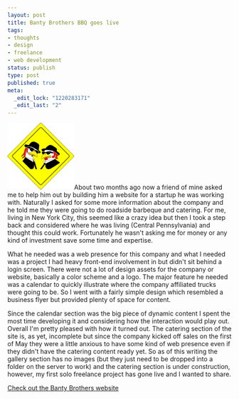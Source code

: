 ```yaml
--- 
layout: post
title: Banty Brothers BBQ goes live
tags: 
- thoughts
- design
- freelance
- web development
status: publish
type: post
published: true
meta: 
  _edit_lock: "1220283171"
  _edit_last: "2"
---
```

<a href="http://www.bantybrothers.com" title="Banty Brothers BBQ"><img src="/assets/img/blog/roadsign.gif" alt="Blues Brothers? No. Banty Brothers." title="Banty Brothers BBQ Roadsign" width="150" height="150" class="alignleft size-medium wp-image-23" /></a>About two months ago now a friend of mine asked me to help him out by building him a website for a startup he was working with. Naturally I asked for some more information about the company and he told me they were going to do roadside barbeque and catering. For me, living in New York City, this seemed like a crazy idea but then I took a step back and considered where he was living (Central Pennsylvania) and thought this could work. Fortunately he wasn't asking me for money or any kind of investment save some time and expertise.

What he needed was a web presence for this company and what I needed was a project I had heavy front-end involvement in but didn't sit behind a login screen. There were not a lot of design assets for the company or website, basically a color scheme and a logo. The major feature he needed was a calendar to quickly illustrate where the company affiliated trucks were going to be. So I went with a fairly simple design which resembled a business flyer but provided plenty of space for content.

Since the calendar section was the big piece of dynamic content I spent the most time developing it and considering how the interaction would play out. Overall I'm pretty pleased with how it turned out. The catering section of the site is, as yet, incomplete but since the company kicked off sales on the first of May they were a little anxious to have some kind of web presence even if they didn't have the catering content ready yet. So as of this writing the gallery section has no images (but they just need to be dropped into a folder on the server to work) and the catering section is under construction, however, my first solo freelance project has gone live and I wanted to share.

<a href="http://www.bantybrothers.com" title="Banty Brothers BBQ">Check out the Banty Brothers website</a>
